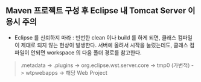 ## Maven 프로젝트 구성 후 Eclipse 내 Tomcat Server 이용시 주의
- Eclipse 를 신뢰하지 마라 : 빈번한 clean 이나 build 를 하게 되면, 클래스 컴파일이 제대로 되지 않는 현상이 발생한다. 서버에 올려서 시작을 눌렀는데도, 클래스 컴파일이 안되면 workspace 의 다음 폴더 경로를 참고한다.

> .metadata -> .plugins -> org.eclipse.wst.server.core -> tmp0 (가변적) -> wtpwebapps -> 해당 Web Project
